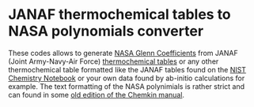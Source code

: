 # JANAF thermochemical tables to NASA polynomials converter
These codes allows to generate [NASA Glenn Coefficients](https://ntrs.nasa.gov/api/citations/20020085330/downloads/20020085330.pdf) from JANAF (Joint Army-Navy-Air Force) [thermochemical tables](https://janaf.nist.gov/janaf4pdf.html) or any other thermochemical table formatted like the JANAF tables found on the [NIST Chemistry Notebook](https://webbook.nist.gov/chemistry/) or your own data found by ab-initio calculations for example. The text formatting of the NASA polynimials is rather strict and can found in some [old edition of the Chemkin manual](CHEMKIN_III_manual(1996).pdf).
